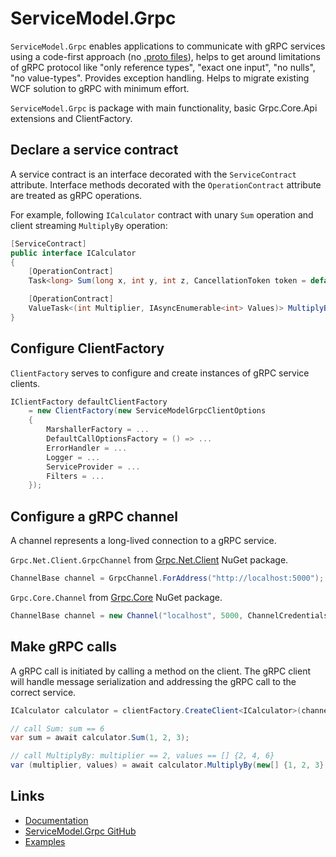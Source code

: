 # ServiceModel.Grpc

`ServiceModel.Grpc` enables applications to communicate with gRPC services using a code-first approach (no [.proto files](https://learn.microsoft.com/en-us/aspnet/core/grpc/basics#proto-file)), helps to get around limitations of gRPC protocol like "only reference types", "exact one input", "no nulls", "no value-types". Provides exception handling. Helps to migrate existing WCF solution to gRPC with minimum effort.

`ServiceModel.Grpc` is package with main functionality, basic Grpc.Core.Api extensions and ClientFactory. 

## Declare a service contract

A service contract is an interface decorated with the `ServiceContract` attribute. Interface methods decorated with the `OperationContract` attribute are treated as gRPC operations.

For example, following `ICalculator` contract with unary `Sum` operation and client streaming `MultiplyBy` operation:

```csharp
[ServiceContract]
public interface ICalculator
{
    [OperationContract]
    Task<long> Sum(long x, int y, int z, CancellationToken token = default);

    [OperationContract]
    ValueTask<(int Multiplier, IAsyncEnumerable<int> Values)> MultiplyBy(IAsyncEnumerable<int> values, int multiplier, CancellationToken token = default);
}
```

## Configure ClientFactory

`ClientFactory` serves to configure and create instances of gRPC service clients.

```csharp
IClientFactory defaultClientFactory
    = new ClientFactory(new ServiceModelGrpcClientOptions
    {
        MarshallerFactory = ...
        DefaultCallOptionsFactory = () => ...
        ErrorHandler = ...
        Logger = ...
        ServiceProvider = ...
        Filters = ...
    });
```

## Configure a gRPC channel

A channel represents a long-lived connection to a gRPC service.

`Grpc.Net.Client.GrpcChannel` from [Grpc.Net.Client](https://www.nuget.org/packages/Grpc.Net.Client) NuGet package.

```csharp
ChannelBase channel = GrpcChannel.ForAddress("http://localhost:5000");
```

`Grpc.Core.Channel` from [Grpc.Core](https://www.nuget.org/packages/Grpc.Core) NuGet package.

```csharp
ChannelBase channel = new Channel("localhost", 5000, ChannelCredentials.Insecure);
```

## Make gRPC calls

A gRPC call is initiated by calling a method on the client. The gRPC client will handle message serialization and addressing the gRPC call to the correct service.

```csharp
ICalculator calculator = clientFactory.CreateClient<ICalculator>(channel);

// call Sum: sum == 6
var sum = await calculator.Sum(1, 2, 3);

// call MultiplyBy: multiplier == 2, values == [] {2, 4, 6}
var (multiplier, values) = await calculator.MultiplyBy(new[] {1, 2, 3}, 2);
```

## Links

- [Documentation](https://max-ieremenko.github.io/ServiceModel.Grpc)
- [ServiceModel.Grpc GitHub](https://github.com/max-ieremenko/ServiceModel.Grpc)
- [Examples](https://github.com/max-ieremenko/ServiceModel.Grpc/tree/master/Examples)
